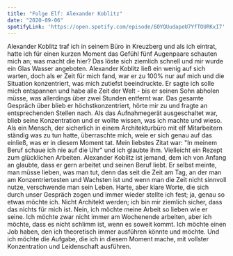 ```yaml
---
title: "Folge Elf: Alexander Koblitz"
date: "2020-09-06"
spotifyLink: 'https://open.spotify.com/episode/6OYQUudapeU7YfTOURKxI7'
---
```

Alexander Koblitz traf ich in seinem Büro in Kreuzberg und als ich eintrat, hatte ich für einen kurzen Moment das Gefühl fünf Augenpaare schauten mich an; was macht die hier?
Das löste sich ziemlich schnell und mir wurde ein Glas Wasser angeboten. Alexander Koblitz ließ ein wenig auf sich warten, doch als er Zeit für mich fand, war er zu 100% nur auf mich und die Situation konzentriert, was mich zutiefst beeindruckte.
Er sagte ich solle mich entspannen und habe alle Zeit der Welt - bis er seinen Sohn abholen müsse, was allerdings über zwei Stunden entfernt war. Das gesamte Gespräch über blieb er höchstkonzentriert, hörte mir zu und fragte an entsprechenden Stellen nach.
Als das Aufnahmegerät ausgeschaltet war, blieb seine Konzentration und er wollte wissen, was ich machte und wieso. Als ein Mensch, der sicherlich in einem Architekturbüro mit elf Mitarbeitern ständig was zu tun hatte, überraschte mich, weie er sich genau auf das einließ, was er in diesem Moment tat.
Mein liebstes Zitat war: "In meinem Beruf schaue ich nie auf die Uhr" und ich glaubte ihm. Vielleicht ein Rezept zum glücklichen Arbeiten.
Alexander Koblitz ist jemand, dem ich von Anfang an glaubte, dass er gern arbeitet und seinen Beruf liebt. Er selbst meinte, man müsse lieben, was man tut, denn das seit die Zeit am Tag, an der man am Konzentriertesten und Wachsten ist
und wenn man die Zeit nicht sinnvoll nutze, verschwende man sein Leben. 
Harte, aber klare Worte, die sich durch unser Gespräch zogen und immer wieder stellte ich fest; ja, genau so etwas möchte ich. Nicht Architekt werden; ich bin mir ziemlich sicher, dass das nichts für mich ist.
Nein, ich möchte meine Arbeit so lieben wie er seine. Ich möchte zwar nicht immer am Wochenende arbeiten, aber ich möchte, dass es nicht schlimm ist, wenn es soweit kommt. Ich möchte einen Job haben, den ich theoretisch immer ausführen könnte und möchte.
Und ich möchte die Aufgabe, die ich in diesem Moment mache, mit vollster Konzentration und Leidenschaft ausführen. 
